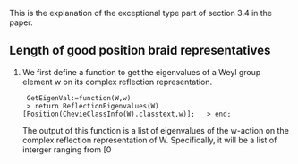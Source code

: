 This is the explanation of the exceptional type part of section 3.4 in the paper.

Length of good position braid representatives
------
1. We first define a function to get the eigenvalues of a Weyl group element w on its complex reflection representation. 
    
        GetEigenVal:=function(W,w)   
        > return ReflectionEigenvalues(W)[Position(ChevieClassInfo(W).classtext,w)];   > end;

   The output of this function is a list of eigenvalues of the w-action on the complex reflection representation of W. Specifically, it will be a list of interger ranging from [0
